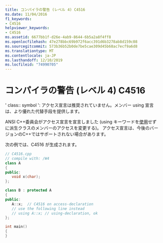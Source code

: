 ```yaml
---
title: コンパイラの警告 (レベル 4) C4516
ms.date: 11/04/2016
f1_keywords:
- C4516
helpviewer_keywords:
- C4516
ms.assetid: 6677bb1f-d26e-4ab9-8644-6b5a2a8f4ff8
ms.openlocfilehash: 47e278bbc69b972f6acc391d6b3278ab8d159c08
ms.sourcegitcommit: 573b36b52b0de7be5cae309d45b68ac7ecf9a6d8
ms.translationtype: MT
ms.contentlocale: ja-JP
ms.lasthandoff: 12/10/2019
ms.locfileid: "74990705"
---
```

# <a name="compiler-warning-level-4-c4516"></a>コンパイラの警告 (レベル 4) C4516

' class:: symbol ': アクセス宣言は推奨されていません。メンバー using 宣言は、より優れた代替手段を提供します。

ANSI C++委員会がアクセス宣言を宣言しました (using キーワードを[使用](../../cpp/using-declaration.md)せずに派生クラスのメンバーのアクセスを変更する)。 アクセス宣言は、今後のバージョンのC++ではサポートされない場合があります。

次の例では、C4516 が生成されます。

```cpp
// C4516.cpp
// compile with: /W4
class A
{
public:
   void x(char);
};

class B : protected A
{
public:
   A::x;  // C4516 on access-declaration
   // use the following line instead
   // using A::x; // using-declaration, ok
};

int main()
{
}
```
